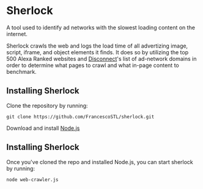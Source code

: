 # Sherlock
A tool used to identify ad networks with the slowest loading content on the internet.

Sherlock crawls the web and logs the load time of all advertizing image, script, iframe, and object elements it finds. It does so by utilizing the top 500 Alexa Ranked websites and [Disconnect](https://disconnect.me/)'s list of ad-network domains in order to determine what pages to crawl and what in-page content to benchmark.

## Installing Sherlock

Clone the repository by running:

```
git clone https://github.com/FrancescoSTL/sherlock.git
```

Download and install [Node.js](https://nodejs.org/en/download/)

## Installing Sherlock

Once you've cloned the repo and installed Node.js, you can start sherlock by running:
```
node web-crawler.js
```
